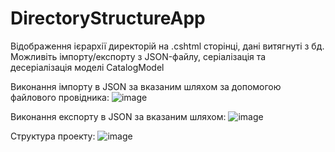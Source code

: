 # DirectoryStructureApp

Відображення ієрархії директорій на .cshtml сторінці, дані витягнуті з бд. Можливіть імпорту/експорту з JSON-файлу, серіалізація та десеріалізація моделі CatalogModel

Виконання імпорту в JSON за вказаним шляхом за допомогою файлового провідника:
![image](https://github.com/s7inner/DirectoryStructureApp/assets/62800741/e3ce3750-fc1c-4758-aaff-9686bc9a753b)

Виконання експорту в JSON за вказаним шляхом:
![image](https://github.com/s7inner/DirectoryStructureApp/assets/62800741/632fc861-4b89-49e7-a233-c758dbcb6314)

Структура проекту:
![image](https://github.com/s7inner/DirectoryStructureApp/assets/62800741/8b9e146e-8767-40af-b19b-af71fa2e5763)




